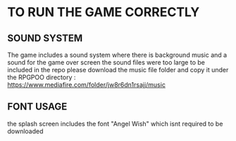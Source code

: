 # TO RUN THE GAME CORRECTLY

## SOUND SYSTEM
The game includes a sound system where there is background music and a sound for the game over screen 
the sound files were too large to be included in the repo 
please download the music file folder and copy it under the RPGPOO directory : https://www.mediafire.com/folder/jw8r6dn1rsajj/music

## FONT USAGE
the splash screen includes the font "Angel Wish" which isnt required to be downloaded

